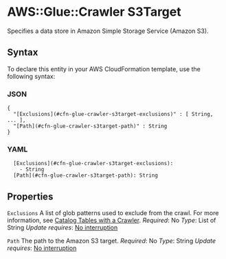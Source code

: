 # AWS::Glue::Crawler S3Target<a name="aws-properties-glue-crawler-s3target"></a>

Specifies a data store in Amazon Simple Storage Service \(Amazon S3\)\.

## Syntax<a name="aws-properties-glue-crawler-s3target-syntax"></a>

To declare this entity in your AWS CloudFormation template, use the following syntax:

### JSON<a name="aws-properties-glue-crawler-s3target-syntax.json"></a>

```
{
  "[Exclusions](#cfn-glue-crawler-s3target-exclusions)" : [ String, ... ],
  "[Path](#cfn-glue-crawler-s3target-path)" : String
}
```

### YAML<a name="aws-properties-glue-crawler-s3target-syntax.yaml"></a>

```
  [Exclusions](#cfn-glue-crawler-s3target-exclusions):
    - String
  [Path](#cfn-glue-crawler-s3target-path): String
```

## Properties<a name="aws-properties-glue-crawler-s3target-properties"></a>

`Exclusions`  <a name="cfn-glue-crawler-s3target-exclusions"></a>
A list of glob patterns used to exclude from the crawl\. For more information, see [Catalog Tables with a Crawler](https://docs.aws.amazon.com/glue/latest/dg/add-crawler.html)\.
*Required*: No
*Type*: List of String
*Update requires*: [No interruption](https://docs.aws.amazon.com/AWSCloudFormation/latest/UserGuide/using-cfn-updating-stacks-update-behaviors.html#update-no-interrupt)

`Path`  <a name="cfn-glue-crawler-s3target-path"></a>
The path to the Amazon S3 target\.
*Required*: No
*Type*: String
*Update requires*: [No interruption](https://docs.aws.amazon.com/AWSCloudFormation/latest/UserGuide/using-cfn-updating-stacks-update-behaviors.html#update-no-interrupt)

